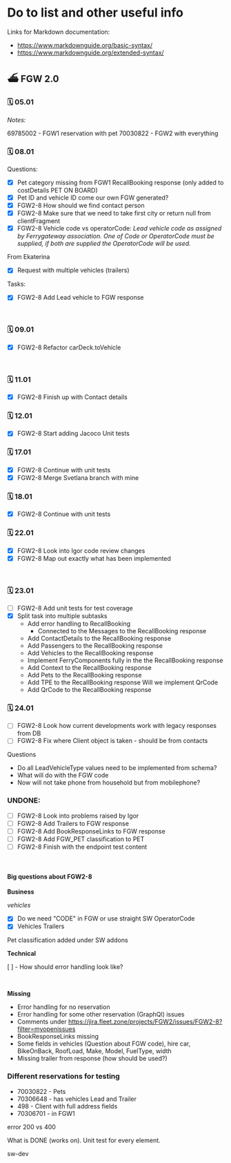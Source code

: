 # Do to list and other useful info

Links for Markdown documentation:
- https://www.markdownguide.org/basic-syntax/
- https://www.markdownguide.org/extended-syntax/



## ⛴️ FGW 2.0

### 🗓️ 05.01
*Notes:*

69785002 - FGW1 reservation with pet
70030822 - FGW2 with everything


### 🗓️ 08.01
Questions:
- [x] Pet category missing from FGW1 RecallBooking response (only added to costDetails PET ON BOARD)
- [x] Pet ID and vehicle ID come our own FGW generated?
- [x] FGW2-8 How should we find contact person
- [x] FGW2-8 Make sure that we need to take first city or return null from clientFragment
- [x] FGW2-8 Vehicle code vs operatorCode: *Lead vehicle code as assigned by Ferrygateway association. One of Code or OperatorCode must be supplied, if both are supplied the OperatorCode will be used.*

From Ekaterina
- [x] Request with multiple vehicles (trailers)

Tasks:
- [x] FGW2-8 Add Lead vehicle to FGW response



<br/>

### 🗓️ 09.01
- [x] FGW2-8 Refactor carDeck.toVehicle

<br/>

### 🗓️ 11.01
- [x] FGW2-8 Finish up with Contact details

### 🗓️ 12.01
- [x] FGW2-8 Start adding Jacoco Unit tests


### 🗓️ 17.01
- [x] FGW2-8 Continue with unit tests
- [x] FGW2-8 Merge Svetlana branch with mine

### 🗓️ 18.01
- [x] FGW2-8 Continue with unit tests


### 🗓️ 22.01
- [x] FGW2-8 Look into Igor code review changes
- [x] FGW2-8 Map out exactly what has been implemented

</br>

### 🗓️ 23.01
- [ ] FGW2-8 Add unit tests for test coverage
- [x] Split task into multiple subtasks
    - Add error handling to RecallBooking
        - Connected to the Messages to the RecallBooking response
    - Add ContactDetails to the RecallBooking response
    - Add Passengers to the RecallBooking response
    - Add Vehicles to the RecallBooking response
    - Implement FerryComponents fully in the the RecallBooking response
    - Add Context to the RecallBooking response
    - Add Pets to the RecallBooking response
    - Add TPE to the RecallBooking response
    Will we implement QrCode 
    - Add QrCode to the RecallBooking response

### 🗓️ 24.01
- [ ] FGW2-8 Look how current developments work with legacy responses from DB
- [ ] FGW2-8 Fix where Client object is taken - should be from contacts

Questions  
- Do all LeadVehicleType values need to be implemented from schema?
- What will do with the FGW code
- Now will not take phone from household but from mobilephone?

### UNDONE:
- [ ] FGW2-8 Look into problems raised by Igor
- [ ] FGW2-8 Add Trailers to FGW response
- [ ] FGW2-8 Add BookResponseLinks to FGW response
- [ ] FGW2-8 Add FGW_PET classification to PET
- [ ] FGW2-8 Finish with the endpoint test content

<br/>


#### Big questions about FGW2-8

**Business**  

*vehicles* 
- [x] Do we need "CODE" in FGW or use straight SW OperatorCode
- [x] Vehicles Trailers

Pet classification added under SW addons

**Technical**

[ ] - How should error handling look like?


<br/>

**Missing**
- Error handling for no reservation
- Error handling for some other reservation (GraphQl) issues
- Comments under https://jira.fleet.zone/projects/FGW2/issues/FGW2-8?filter=myopenissues
- BookResponseLinks missing 
- Some fields in vehicles (Question about FGW code), hire car, BikeOnBack, RoofLoad, Make, Model, FuelType, width
- Missing trailer from response (how should be used?)


### Different reservations for testing

- 70030822 - Pets
- 70306648 - has vehicles Lead and Trailer 
- 498 - Client with full address fields
- 70306701 - in FGW1

error 200 vs 400


What is DONE (works on).
Unit test for every element.

sw-dev